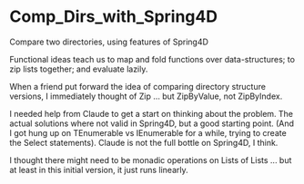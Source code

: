 # Comp_Dirs_with_Spring4D
Compare two directories, using features of Spring4D

Functional ideas teach us to map and fold functions over data-structures; to zip lists together; and evaluate lazily.

When a friend put forward the idea of comparing directory structure versions, I immediately thought of Zip ... but ZipByValue, not ZipByIndex.

I needed help from Claude to get a start on thinking about the problem. The actual solutions where not valid in Spring4D, but a good starting point. (And I got hung up on TEnumerable vs IEnumerable<T> for a while, trying to create the Select statements). Claude is not the full bottle on Spring4D, I think.

I thought there might need to be monadic operations on Lists of Lists ... but at least in this initial version, it just runs linearly.
